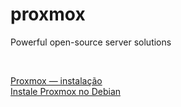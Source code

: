 # proxmox
Powerful open-source server solutions

<br />

[Proxmox — instalação](https://medium.com/@robertocoliver/proxmox-instala%C3%A7%C3%A3o-cf19bc5effac)<br />
[Instale Proxmox no Debian](https://medium.com/@robertocoliver/1cc81668dc6d)<br />
<br />

